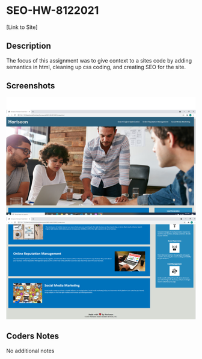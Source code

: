 # SEO-HW-8122021
[Link to Site]

## Description
The focus of this assignment was to give context to a sites code by adding semantics in html, cleaning up css coding, and creating SEO for the site.

## Screenshots
![screenshot](/assets/images/screenshot.png)
![readme example](/assets/images/screenshot2.png)

## Coders Notes

No additional notes